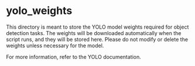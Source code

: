 # yolo_weights

This directory is meant to store the YOLO model weights required for object detection tasks.
The weights will be downloaded automatically when the script runs, and they will be stored here.
Please do not modify or delete the weights unless necessary for the model.

For more information, refer to the YOLO documentation.